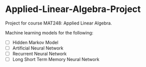 # Applied-Linear-Algebra-Project

Project for course MAT248: Applied Linear Algebra.

Machine learning models for the following:

- [ ] Hidden Markov Model
- [ ] Artificial Neural Network
- [ ] Recurrent Neural Network
- [ ] Long Short Term Memory Neural Network
